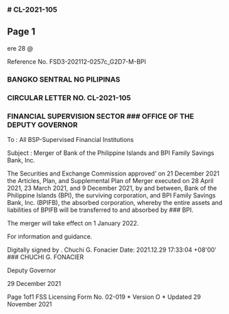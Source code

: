 ### # CL-2021-105

## Page 1

ere 28 @

Reference No. FSD3-202112-0257c_G2D7-M-BPI

### BANGKO SENTRAL NG PILIPINAS

### CIRCULAR LETTER NO. CL-2021-105

### FINANCIAL SUPERVISION SECTOR ### OFFICE OF THE DEPUTY GOVERNOR

To : All BSP-Supervised Financial Institutions

Subject : Merger of Bank of the Philippine Islands and BPI Family Savings Bank, Inc.

The Securities and Exchange Commission approved’ on 21 December 2021 the Articles, Plan, and Supplemental Plan of Merger executed on 28 April 2021, 23 March 2021, and 9 December 2021, by and between, Bank of the Philippine Islands (BPI), the surviving corporation, and BPI Family Savings Bank, Inc. (BPIFB), the absorbed corporation, whereby the entire assets and liabilities of BPIFB will be transferred to and absorbed by ### BPI.

The merger will take effect on 1 January 2022.

For information and guidance.

Digitally signed by . Chuchi G. Fonacier Date: 2021.12.29 17:33:04 +08'00' ### CHUCHI G. FONACIER

Deputy Governor

29 December 2021

Page 1of1 FSS Licensing Form No. 02-019 * Version O * Updated 29 November 2021 